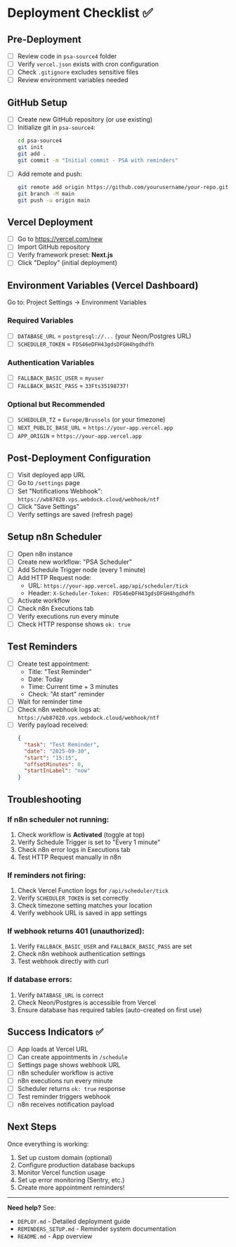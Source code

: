 # Deployment Checklist ✅

## Pre-Deployment

- [ ] Review code in `psa-source4` folder
- [ ] Verify `vercel.json` exists with cron configuration
- [ ] Check `.gitignore` excludes sensitive files
- [ ] Review environment variables needed

## GitHub Setup

- [ ] Create new GitHub repository (or use existing)
- [ ] Initialize git in `psa-source4`:
  ```bash
  cd psa-source4
  git init
  git add .
  git commit -m "Initial commit - PSA with reminders"
  ```
- [ ] Add remote and push:
  ```bash
  git remote add origin https://github.com/yourusername/your-repo.git
  git branch -M main
  git push -u origin main
  ```

## Vercel Deployment

- [ ] Go to https://vercel.com/new
- [ ] Import GitHub repository
- [ ] Verify framework preset: **Next.js**
- [ ] Click "Deploy" (initial deployment)

## Environment Variables (Vercel Dashboard)

Go to: Project Settings → Environment Variables

### Required Variables
- [ ] `DATABASE_URL` = `postgresql://...` (your Neon/Postgres URL)
- [ ] `SCHEDULER_TOKEN` = `FDS46eDFH43gdsDFGH4hgdhdfh`

### Authentication Variables
- [ ] `FALLBACK_BASIC_USER` = `myuser`
- [ ] `FALLBACK_BASIC_PASS` = `33Fts35198737!`

### Optional but Recommended
- [ ] `SCHEDULER_TZ` = `Europe/Brussels` (or your timezone)
- [ ] `NEXT_PUBLIC_BASE_URL` = `https://your-app.vercel.app`
- [ ] `APP_ORIGIN` = `https://your-app.vercel.app`

## Post-Deployment Configuration

- [ ] Visit deployed app URL
- [ ] Go to `/settings` page
- [ ] Set "Notifications Webhook": `https://wb87020.vps.webdock.cloud/webhook/ntf`
- [ ] Click "Save Settings"
- [ ] Verify settings are saved (refresh page)

## Setup n8n Scheduler

- [ ] Open n8n instance
- [ ] Create new workflow: "PSA Scheduler"
- [ ] Add Schedule Trigger node (every 1 minute)
- [ ] Add HTTP Request node:
  - URL: `https://your-app.vercel.app/api/scheduler/tick`
  - Header: `X-Scheduler-Token: FDS46eDFH43gdsDFGH4hgdhdfh`
- [ ] Activate workflow
- [ ] Check n8n Executions tab
- [ ] Verify executions run every minute
- [ ] Check HTTP response shows `ok: true`

## Test Reminders

- [ ] Create test appointment:
  - Title: "Test Reminder"
  - Date: Today
  - Time: Current time + 3 minutes
  - Check: "At start" reminder
- [ ] Wait for reminder time
- [ ] Check n8n webhook logs at: `https://wb87020.vps.webdock.cloud/webhook/ntf`
- [ ] Verify payload received:
  ```json
  {
    "task": "Test Reminder",
    "date": "2025-09-30",
    "start": "15:15",
    "offsetMinutes": 0,
    "startInLabel": "now"
  }
  ```

## Troubleshooting

### If n8n scheduler not running:
1. Check workflow is **Activated** (toggle at top)
2. Verify Schedule Trigger is set to "Every 1 minute"
3. Check n8n error logs in Executions tab
4. Test HTTP Request manually in n8n

### If reminders not firing:
1. Check Vercel Function logs for `/api/scheduler/tick`
2. Verify `SCHEDULER_TOKEN` is set correctly
3. Check timezone setting matches your location
4. Verify webhook URL is saved in app settings

### If webhook returns 401 (unauthorized):
1. Verify `FALLBACK_BASIC_USER` and `FALLBACK_BASIC_PASS` are set
2. Check n8n webhook authentication settings
3. Test webhook directly with curl

### If database errors:
1. Verify `DATABASE_URL` is correct
2. Check Neon/Postgres is accessible from Vercel
3. Ensure database has required tables (auto-created on first use)

## Success Indicators ✅

- [ ] App loads at Vercel URL
- [ ] Can create appointments in `/schedule`
- [ ] Settings page shows webhook URL
- [ ] n8n scheduler workflow is active
- [ ] n8n executions run every minute
- [ ] Scheduler returns `ok: true` response
- [ ] Test reminder triggers webhook
- [ ] n8n receives notification payload

## Next Steps

Once everything is working:
1. Set up custom domain (optional)
2. Configure production database backups
3. Monitor Vercel function usage
4. Set up error monitoring (Sentry, etc.)
5. Create more appointment reminders!

---

**Need help?** See:
- `DEPLOY.md` - Detailed deployment guide
- `REMINDERS_SETUP.md` - Reminder system documentation
- `README.md` - App overview
